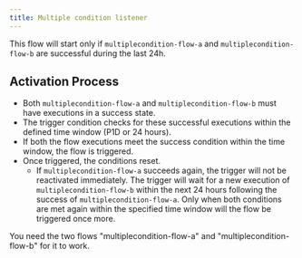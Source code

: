 ```yaml
---
title: Multiple condition listener
---
```


This flow will start only if `multiplecondition-flow-a` and `multiplecondition-flow-b` are successful during the last 24h.

## Activation Process

* Both `multiplecondition-flow-a` and `multiplecondition-flow-b` must have executions in a success state.
* The trigger condition checks for these successful executions within the defined time window (P1D or 24 hours).
* If both the flow executions meet the success condition within the time window, the flow is triggered.
* Once triggered, the conditions reset.
  * If `multiplecondition-flow-a` succeeds again, the trigger will not be reactivated immediately.
  The trigger will wait for a new execution of `multiplecondition-flow-b` within the next 24 hours following the success of `multiplecondition-flow-a`.
  Only when both conditions are met again within the specified time window will the flow be triggered once more.

You need the two flows "multiplecondition-flow-a" and "multiplecondition-flow-b" for it to work.

```yaml file=public/examples/flows_multiplecondition-listeners.yml
```

```yaml file=public/examples/flows_multiplecondition-flow-a.yml
```

```yaml file=public/examples/flows_multiplecondition-flow-b.yml
```
